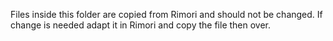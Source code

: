 Files inside this folder are copied from Rimori and should not be changed. 
If change is needed adapt it in Rimori and copy the file then over.